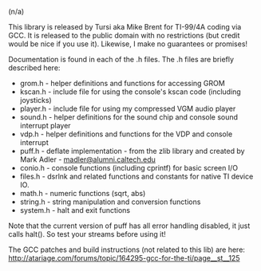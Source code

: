 (n/a)

This library is released by Tursi aka Mike Brent for TI-99/4A coding via GCC. It is released to the public domain with no restrictions (but credit would be nice if you use it). Likewise, I make no guarantees or promises!

Documentation is found in each of the .h files. The .h files are briefly described here:

- grom.h   - helper definitions and functions for accessing GROM
- kscan.h  - include file for using the console's kscan code (including joysticks)
- player.h - include file for using my compressed VGM audio player
- sound.h  - helper definitions for the sound chip and console sound interrupt player
- vdp.h    - helper definitions and functions for the VDP and console interrupt
- puff.h   - deflate implementation - from the zlib library and created by Mark Adler - madler@alumni.caltech.edu
- conio.h  - console functions (including cprintf) for basic screen I/O
- files.h  - dsrlnk and related functions and constants for native TI device IO.
- math.h   - numeric functions (sqrt, abs)
- string.h - string manipulation and conversion functions
- system.h - halt and exit functions 

Note that the current version of puff has all error handling disabled, it just calls halt().
So test your streams before using it!

The GCC patches and build instructions (not related to this lib) are here: http://atariage.com/forums/topic/164295-gcc-for-the-ti/page__st__125
